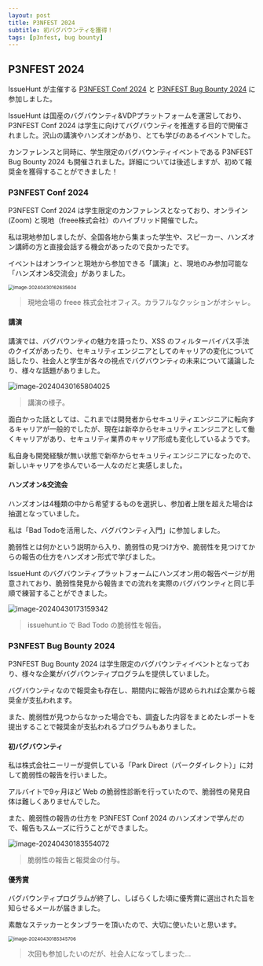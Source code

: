 ```yaml
---
layout: post
title: P3NFEST 2024
subtitle: 初バグバウンティを獲得！
tags: [p3nfest, bug bounty]
---
```


## P3NFEST 2024

IssueHunt が主催する [P3NFEST Conf 2024](https://issuehunt.jp/events/2024/p3nfestconf) と [P3NFEST Bug Bounty 2024](https://issuehunt.jp/events/2024/p3nfestbugbounty) に参加しました。

IssueHunt は国産のバグバウンティ&VDPプラットフォームを運営しており、P3NFEST Conf 2024 は学生に向けてバグバウンティを推進する目的で開催されました。沢山の講演やハンズオンがあり、とても学びのあるイベントでした。

カンファレンスと同時に、学生限定のバグバウンティイベントである P3NFEST Bug Bounty 2024 も開催されました。詳細については後述しますが、初めて報奨金を獲得することができました！

### P3NFEST Conf 2024

P3NFEST Conf 2024 は学生限定のカンファレンスとなっており、オンライン (Zoom) と現地（freee株式会社）のハイブリッド開催でした。

私は現地参加しましたが、全国各地から集まった学生や、スピーカー、ハンズオン講師の方と直接会話する機会があったので良かったです。

イベントはオンラインと現地から参加できる「講演」と、現地のみ参加可能な「ハンズオン&交流会」がありました。

<img src="https://l3ickey.github.io/assets/img/typora-images/image-20240430162635604.png" alt="image-20240430162635604" style="zoom: 67%;" />

> 現地会場の freee 株式会社オフィス。カラフルなクッションがオシャレ。

#### 講演

講演では、バグバウンティの魅力を語ったり、XSS のフィルターバイパス手法のクイズがあったり、セキュリティエンジニアとしてのキャリアの変化について話したり、社会人と学生が各々の視点でバグバウンティの未来について議論したり、様々な話題がありました。

![image-20240430165804025](https://l3ickey.github.io/assets/img/typora-images/image-20240430165804025.png)

> 講演の様子。

面白かった話としては、これまでは開発者からセキュリティエンジニアに転向するキャリアが一般的でしたが、現在は新卒からセキュリティエンジニアとして働くキャリアがあり、セキュリティ業界のキャリア形成も変化しているようです。

私自身も開発経験が無い状態で新卒からセキュリティエンジニアになったので、新しいキャリアを歩んでいる一人なのだと実感しました。

#### ハンズオン&交流会

ハンズオンは4種類の中から希望するものを選択し、参加者上限を超えた場合は抽選となっていました。

私は「Bad Todoを活用した、バグバウンティ入門」に参加しました。

脆弱性とは何かという説明から入り、脆弱性の見つけ方や、脆弱性を見つけてからの報告の仕方をハンズオン形式で学びました。

IssueHunt のバグバウンティプラットフォームにハンズオン用の報告ページが用意されており、脆弱性発見から報告までの流れを実際のバグバウンティと同じ手順で練習することができました。

![image-20240430173159342](https://l3ickey.github.io/assets/img/typora-images/image-20240430173159342.png)

> issuehunt.io で Bad Todo の脆弱性を報告。

### P3NFEST Bug Bounty 2024

P3NFEST Bug Bounty 2024 は学生限定のバグバウンティイベントとなっており、様々な企業がバグバウンティプログラムを提供していました。

バグバウンティなので報奨金も存在し、期間内に報告が認められれば企業から報奨金が支払われます。

また、脆弱性が見つからなかった場合でも、調査した内容をまとめたレポートを提出することで報奨金が支払われるプログラムもありました。

#### 初バグバウンティ

私は株式会社ニーリーが提供している「Park Direct（パークダイレクト）」に対して脆弱性の報告を行いました。

アルバイトで9ヶ月ほど Web の脆弱性診断を行っていたので、脆弱性の発見自体は難しくありませんでした。

また、脆弱性の報告の仕方を P3NFEST Conf 2024 のハンズオンで学んだので、報告もスムーズに行うことができました。

![image-20240430183554072](https://l3ickey.github.io/assets/img/typora-images/image-20240430183554072.png)

> 脆弱性の報告と報奨金の付与。

#### 優秀賞

バグバウンティプログラムが終了し、しばらくした頃に優秀賞に選出された旨を知らせるメールが届きました。

素敵なステッカーとタンブラーを頂いたので、大切に使いたいと思います。

<img src="https://l3ickey.github.io/assets/img/typora-images/image-20240430185345706.png" alt="image-20240430185345706" style="zoom:67%;" />

> 次回も参加したいのだが、社会人になってしまった...
